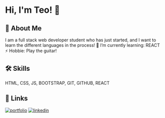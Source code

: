 # Hi, I'm Teo! 👋

## 🚀 About Me
I am a full stack web developer student who has just started, and I want to learn the different languages in the process!
🌱 I’m currently learning: REACT
⚡ Hobbie: Play the guitar!

## 🛠 Skills 
HTML, CSS, JS, BOOTSTRAP, GIT, GITHUB, REACT

## 🔗 Links
[![portfolio](https://img.shields.io/badge/my_portfolio-000?style=for-the-badge&logo=ko-fi&logoColor=white)](https://github.com/teosayegh?tab=repositories)
[![linkedin](https://img.shields.io/badge/linkedin-0A66C2?style=for-the-badge&logo=linkedin&logoColor=white)](https://www.linkedin.com/in/teo-sayegh/)
